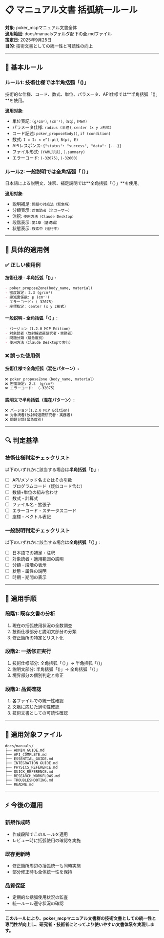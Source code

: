 # 📋 マニュアル文書 括弧統一ルール

**対象**: poker_mcpマニュアル文書全体  
**適用範囲**: docs/manualsフォルダ配下の全.mdファイル  
**策定日**: 2025年9月25日  
**目的**: 技術文書としての統一性と可読性の向上

---

## 🎯 基本ルール

### **ルール1: 技術仕様では半角括弧「()」**
技術的な仕様、コード、数式、単位、パラメータ、API仕様では**半角括弧「()」**を使用。

**適用対象**:
- 単位表記: `(g/cm³)`, `(cm⁻¹)`, `(Bq)`, `(MeV)`
- パラメータ仕様: `radius (半径)`, `center (x y z形式)`
- コード記述: `poker_proposeBody()`, `if (condition)`
- 数式: `I = I₀ × e^(-μt)`, `B(μt, E)`
- APIレスポンス: `{"status": "success", "data": {...}}`
- ファイル形式: `(YAML形式)`, `(.summary)`
- エラーコード: `(-32075)`, `(-32600)`

### **ルール2: 一般説明では全角括弧「（）」**
日本語による説明文、注釈、補足説明では**全角括弧「（）」**を使用。

**適用対象**:
- 説明補足: `問題の対処法（緊急時）`
- 分類表示: `対象読者（全ユーザー）`
- 注釈: `使用方法（Claude Desktop）`
- 段階表示: `第1章（基礎編）`
- 状態表示: `検索中（進行中）`

---

## 📖 具体的適用例

### ✅ **正しい使用例**

#### 技術仕様 - 半角括弧「()」:
```markdown
- poker_proposeZone(body_name, material)
- 密度設定: 2.3 (g/cm³)
- 線減衰係数: μ (cm⁻¹)
- エラーコード: (-32075)
- 座標指定: center (x y z形式)
```

#### 一般説明 - 全角括弧「（）」:
```markdown
- バージョン（1.2.0 MCP Edition）
- 対象読者（放射線遮蔽研究者・実務者）
- 問題分類（緊急度別）
- 使用方法（Claude Desktopで実行）
```

### ❌ **誤った使用例**

#### 技術仕様で全角括弧（混在パターン）:
```markdown
❌ poker_proposeZone（body_name, material）
❌ 密度設定: 2.3 （g/cm³）
❌ エラーコード: （-32075）
```

#### 説明文で半角括弧（混在パターン）:
```markdown
❌ バージョン(1.2.0 MCP Edition)  
❌ 対象読者(放射線遮蔽研究者・実務者)
❌ 問題分類(緊急度別)
```

---

## 🔍 判定基準

### **技術仕様判定チェックリスト**
以下のいずれかに該当する場合は**半角括弧「()」**:
- [ ] API/メソッド名またはその引数
- [ ] プログラムコード（疑似コード含む）
- [ ] 数値+単位の組み合わせ  
- [ ] 数式・計算式
- [ ] ファイル名・拡張子
- [ ] エラーコード・ステータスコード
- [ ] 座標・ベクトル表記

### **一般説明判定チェックリスト** 
以下のいずれかに該当する場合は**全角括弧「（）」**:
- [ ] 日本語での補足・注釈
- [ ] 対象読者・適用範囲の説明
- [ ] 分類・段階の表示
- [ ] 状態・属性の説明
- [ ] 時期・期間の表示

---

## 🚀 適用手順

### **段階1: 既存文書の分析**
1. 現在の括弧使用状況の全数調査
2. 技術仕様部分と説明文部分の分類
3. 修正箇所の特定とリスト化

### **段階2: 一括修正実行**
1. 技術仕様部分: 全角括弧「（）」→ 半角括弧「()」
2. 説明文部分: 半角括弧「()」→ 全角括弧「（）」
3. 境界部分の個別判定と修正

### **段階3: 品質確認**
1. 各ファイルでの統一性確認
2. 文脈に応じた適切性確認  
3. 技術文書としての可読性確認

---

## 📝 適用対象ファイル

```
docs/manuals/
├── ADMIN_GUIDE.md
├── API_COMPLETE.md  
├── ESSENTIAL_GUIDE.md
├── INTEGRATION_GUIDE.md
├── PHYSICS_REFERENCE.md
├── QUICK_REFERENCE.md
├── RESEARCH_WORKFLOWS.md
├── TROUBLESHOOTING.md
└── README.md
```

---

## ⚡ 今後の運用

### **新規作成時**
- 作成段階でこのルールを適用
- レビュー時に括弧使用の確認を実施

### **既存更新時** 
- 修正箇所周辺の括弧統一も同時実施
- 部分修正時も全体統一性を保持

### **品質保証**
- 定期的な括弧使用状況の監査
- 統一ルール遵守状況の確認

---

**このルールにより、poker_mcpマニュアル文書群の技術文書としての統一性と専門性が向上し、研究者・技術者にとってより使いやすい文書体系を実現します。**
